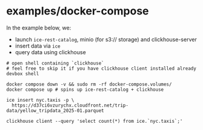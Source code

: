 # examples/docker-compose

In the example below, we:

- launch `ice-rest-catalog`, minio (for s3:// storage) and clickhouse-server
- insert data via `ice`
- query data using clickhouse

```shell
# open shell containing `clickhouse`
# feel free to skip it if you have clickhouse client installed already
devbox shell

docker compose down -v && sudo rm -rf docker-compose.volumes/
docker compose up # spins up ice-rest-catalog + clickhouse

ice insert nyc.taxis -p \
  https://d37ci6vzurychx.cloudfront.net/trip-data/yellow_tripdata_2025-01.parquet

clickhouse client --query 'select count(*) from ice.`nyc.taxis`;'
```
